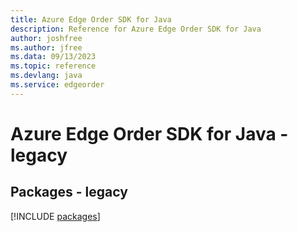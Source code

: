 ```yaml
---
title: Azure Edge Order SDK for Java
description: Reference for Azure Edge Order SDK for Java
author: joshfree
ms.author: jfree
ms.data: 09/13/2023
ms.topic: reference
ms.devlang: java
ms.service: edgeorder
---
```

# Azure Edge Order SDK for Java - legacy
## Packages - legacy
[!INCLUDE [packages](edge-order-index.md)]
